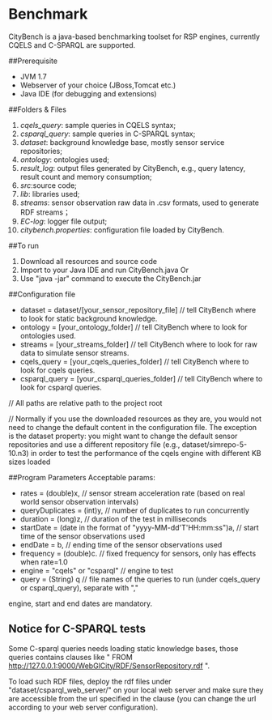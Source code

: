 # Benchmark
CityBench is a java-based benchmarking toolset for RSP engines, currently CQELS and C-SPARQL are supported.

##Prerequisite
* JVM 1.7
* Webserver of your choice (JBoss,Tomcat etc.)
* Java IDE (for debugging and extensions)

##Folders & Files
1. *cqels_query*: sample queries in CQELS syntax;
2. *csparql_query*: sample queries in C-SPARQL syntax;
3. *dataset*: background knowledge base, mostly sensor service repositories;
4. *ontology*: ontologies used;
5. *result_log*: output files generated by CityBench, e.g., query latency, result count and memory consumption;
6. *src*:source code;
7. *lib*: libraries used;
7. *streams*: sensor observation raw data in .csv formats, used to generate RDF streams；
8. *EC-log*: logger file output;
9. *citybench.properties*: configuration file loaded by CityBench.

##To run
1. Download all resources and source code
2. Import to your Java IDE and run CityBench.java Or
3. Use "java -jar" command to execute the CityBench.jar

##Configuration file
* dataset = dataset/[your_sensor_repository_file]  // tell CityBench where to look for static background knowledge.
* ontology = [your_ontology_folder] // tell CityBench where to look for ontologies used.
* streams = [your_streams_folder] // tell CityBench where to look for raw data to simulate sensor streams.
* cqels_query = [your_cqels_queries_folder] // tell CityBench where to look for cqels queries.
* csparql_query = [your_csparql_queries_folder] // tell CityBench where to look for csparql queries.

// All paths are relative path to the project root

// Normally if you use the downloaded resources as they are, you would not need to change the default content in the configuration file. The exception is the dataset property: you might want to change the default sensor repositories and use a different repository file (e.g., dataset/simrepo-5-10.n3) in order to test the performance of the cqels engine with different KB sizes loaded

##Program Parameters
Acceptable params: 
* rates = (double)x, // sensor stream acceleration rate (based on real world sensor observation intervals)
* queryDuplicates = (int)y, // number of duplicates to run concurrently
* duration = (long)z,  // duration of the test in milliseconds
* startDate = (date in the format of "yyyy-MM-dd'T'HH:mm:ss")a, // start time of the sensor observations used
* endDate = b,  // ending time of the sensor observations used
* frequency = (double)c.  // fixed frequency for sensors, only has effects when rate=1.0
* engine = "cqels" or "csparql" // engine to test
* query = (String) q // file names of the queries to run (under cqels_query or csparql_query), separate with ","

engine, start and end dates are  mandatory.
## Notice for C-SPARQL tests
Some C-sparql queries needs loading static knowledge bases, those queries contains clauses like " FROM <http://127.0.0.1:9000/WebGlCity/RDF/SensorRepository.rdf> ".

To load such RDF files, deploy the rdf files under "dataset/csparql_web_server/" on your local web server and make sure they are accessible from the url specified in the clause (you can change the url according to your web server configuration).
